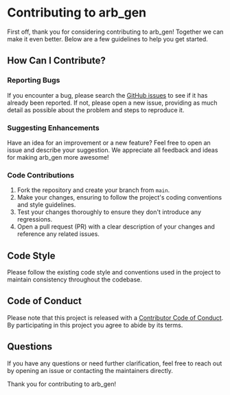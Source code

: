 # Contributing to arb_gen

First off, thank you for considering contributing to arb_gen! Together we can make it even better. Below are a few guidelines to help you get started.

## How Can I Contribute?

### Reporting Bugs

If you encounter a bug, please search the [GitHub issues](https://github.com/Awesome-T/arb_gen/issues) to see if it has already been reported. If not, please open a new issue, providing as much detail as possible about the problem and steps to reproduce it.

### Suggesting Enhancements

Have an idea for an improvement or a new feature? Feel free to open an issue and describe your suggestion. We appreciate all feedback and ideas for making arb_gen more awesome!

### Code Contributions

1. Fork the repository and create your branch from `main`.
2. Make your changes, ensuring to follow the project's coding conventions and style guidelines.
3. Test your changes thoroughly to ensure they don't introduce any regressions.
4. Open a pull request (PR) with a clear description of your changes and reference any related issues.

## Code Style

Please follow the existing code style and conventions used in the project to maintain consistency throughout the codebase.

## Code of Conduct

Please note that this project is released with a [Contributor Code of Conduct](CODE_OF_CONDUCT.md). By participating in this project you agree to abide by its terms.

## Questions

If you have any questions or need further clarification, feel free to reach out by opening an issue or contacting the maintainers directly.

Thank you for contributing to arb_gen!
